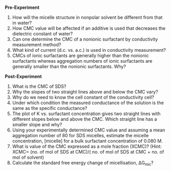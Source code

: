 **Pre-Experiment**


1. How will the micelle structure in nonpolar solvent be different from that in water?  
2. How CMC value will be affected if an additive is used that decreases the dielectric constant of water?  
3. Can one determine the CMC of a nonionic surfactant by conductivity measurement method?  
4. What kind of current (d.c. vs. a.c.) is used in conductivity measurement?  
5. CMCs of ionic surfactants are generally higher than the nonionic surfactants whereas aggregation numbers of ionic surfactants are generally smaller than the nonionic surfactants. Why?  

**Post-Experiment** 

1. What is the CMC of SDS?  
2. Why the slopes of two straight lines above and below the CMC vary?  
3. Why do we need to know the cell constant of the conductivity cell?     
4. Under which condition the measured conductance of the solution is the same as the specific conductance?    
5. The plot of K vs. surfactant concentration gives two straight lines with different slopes below and above the CMC. Which straight line has a smaller slope and why?    
6. Using your experimentally determined CMC value and assuming a mean aggregation number of 80 for SDS micelles, estimate the micelle concentration, [micelle] for a bulk surfactant concentration of 0.080 M.     
7. What is value of the CMC expressed as a mole fraction (XCMC)? (Hint: XCMC= (no. of mol of SDS at CMC)/( no. of mol of SDS at CMC + no. of mol of solvent)    
8. Calculate the standard free energy change of micellisation, ΔG<sub>mic</sub>?  


